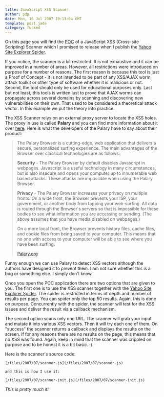 ```yaml
---
title: JavaScript XSS Scanner
author: pdp
date: Mon, 16 Jul 2007 19:13:04 GMT
template: post.jade
category: fucked
---
```


On this page you will find the [POC](/files/2007/07/scanner.htm) of a JavaScript XSS (Cross-site Scripting) Scanner which I promised to release when I publish the [Yahoo Site Explorer Spider](/blog/yahoo-site-explorer-spider).

If you notice, the scanner is a bit restricted. It is not exhaustive and it can be improved in a number of areas. However, all restrictions were introduced on purpose for a number of reasons. The first reason is because this tool is just a Proof of Concept - it is not intended to be part of any XSS/AJAX worm, attack toolkit or other type of software whether it is malicious or not. Second, the tool should only be used for educational purposes only. Last but not least, this tools is written just to prove that AJAX worms can propagate across several domains by scanning and discovering new vulnerabilities on their own. That used to be considered a theoretical attack vector. In this example we put the theory into practice.

The XSS Scanner relys on an external proxy server to locate the XSS holes. The proxy in use is called **Palary** and you can find more information about it over [here](http://palary.org/). Here is what the developers of the Palary have to say about their product:

> The Palary Browser is a cutting-edge, web application that delivers a secure, personalized surfing experience. The main advantages of the Browser over classical technologies are as follows:
> 
> **Security** - The Palary Browser by default disables Javascript in webpages. Javascript is a useful technology in many circumstances, but is also insecure and opens your computer up to innumerable web based attacks. These attacks are impossible when using the Palary Browser.
> 
> **Privacy** - The Palary Browser increases your privacy on multiple fronts. On a wide front, the Browser prevents your ISP, your government, or another body from tapping your web-surfing. All data is routed through the Browser's servers so that is impossible for these bodies to see what information you are accessing or sending. (The above assumes that you have media disabled on webpages.)
> 
> On a more local front, the Browser prevents history files, cache files, and cookie files from being saved to your computer. This means that no one with access to your computer will be able to see where you have been surfing.
> 
> [Palary.org](http://palary.org/)

Funny enough we can use Palary to detect XSS vectors although the authors have designed it to prevent them. I am not sure whether this is a bug or something else. I simply don't know.

Once you open the POC application there are two options that are given to you. The first one is to use the XSS scanner together with the [Yahoo Site Explorer Spider](/blog/yahoo-site-explorer-spider). The spider is restricted in terms of depth and number of results per page. You can spider only the top 50 results. Again, this is done on purpose. Concurrently with the spider, the scanner will test for the XSS issues and deliver the result via a callback mechanism.

The second option scans only one URL. The scanner will grab your input and mutate it into various XSS vectors. Then it will try each one of them. On "success" the scanner returns a callback and displays the results on the screen. If for any reasons there are no results on the page, this means that no XSS was found. Again, keep in mind that the scanner was crippled on purpose and to be honest it is a bit basic. :)

Here is the scanner's source code:

    [/files/2007/07/scanner.js](/files/2007/07/scanner.js)

    and this is how I use it:

    [/files/2007/07/scanner-init.js](/files/2007/07/scanner-init.js)

_This is pretty much it!_
